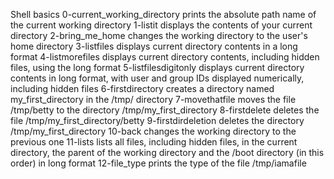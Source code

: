 Shell basics
0-current_working_directory prints the absolute path name of the current working directory
1-listit displays the contents of your current directory
2-bring_me_home changes the working directory to the user's home directory
3-listfiles displays current directory contents in a long format
4-listmorefiles displays current directory contents, including hidden files, using the long format
5-listfilesdigitonly displays current directory contents in long format, with user and group IDs displayed numerically, including hidden files
6-firstdirectory creates a directory named my_first_directory in the /tmp/ directory
7-movethatfile moves the file /tmp/betty to the directory /tmp/my_first_directory
8-firstdelete deletes the file /tmp/my_first_directory/betty
9-firstdirdeletion deletes the directory /tmp/my_first_directory
10-back changes the working directory to the previous one
11-lists lists all files, including hidden files, in the current directory, the parent of the working directory and the /boot directory (in this order) in long format
12-file_type prints the type of the file /tmp/iamafile
